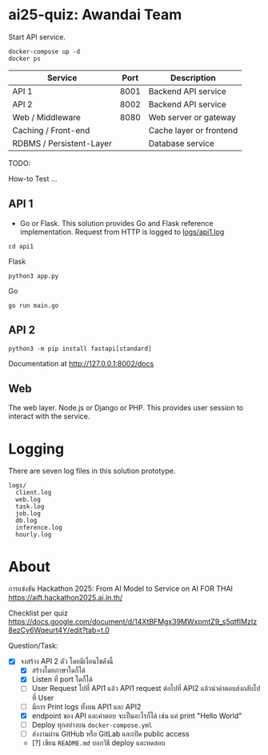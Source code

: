# ai25-quiz: Awandai Team

Start API service.

```
docker-compose up -d
docker ps
```

| Service                | Port | Description             |
|------------------------|------|-------------------------|
| API 1                  | 8001 | Backend API service     |
| API 2                  | 8002 | Backend API service     |
| Web / Middleware       | 8080 | Web server or gateway   |
| Caching / Front-end    |      | Cache layer or frontend |
| RDBMS / Persistent-Layer |    | Database service        |


TODO:

How-to Test ...


## API 1

* Go or Flask. This solution provides Go and Flask reference implementation. Request from HTTP is logged to [logs/api1.log]()


```
cd api1
```

Flask

```
python3 app.py
```


Go

```
go run main.go
```


## API 2

```
python3 -m pip install fastapi[standard]
```

Documentation at http://127.0.0.1:8002/docs


## Web

The web layer. Node.js or Django or PHP. This provides user session to interact with the service.

# Logging

There are seven log files in this solution prototype.

```
logs/
  client.log
  web.log
  task.log
  job.log
  db.log
  inference.log
  hourly.log
```

# About

การแข่งขัน Hackathon 2025: From AI Model to Service on AI FOR THAI
https://aift.hackathon2025.ai.in.th/


Checklist per quiz  
https://docs.google.com/document/d/14XtBFMgx39MWxpmtZ9_s5qtfIMzIz8ezCy6Wqeurt4Y/edit?tab=t.0

Question/Task:

- [x] จงสร้าง API 2 ตัว โดยมีเงื่อนไขดังนี้
  - [x] สร้างโดยภาษาใดก็ได้
  - [x] Listen ที่ port ใดก็ได้
  - [ ] User Request ไปที่ API1 แล้ว API1 request ต่อไปที่ API2 แล้วนำคำตอบส่งกลับไปที่ User
  - [ ] มีการ Print logs ทั้งบน API1 และ API2
  - [x] endpoint ของ API และคำตอบ จะเป็นอะไรก็ได้ เช่น แค่ print "Hello World"
  - [ ] Deploy ทุกอย่างบน `docker-compose.yml`
  - [ ] ส่งงานผ่าน GitHub หรือ GitLab และเปิด public access
  - [?] เขียน `README.md` บอกวิธี deploy และทดสอบ
